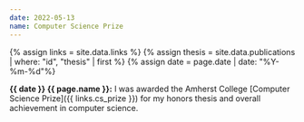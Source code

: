 ```yaml
---
date: 2022-05-13
name: Computer Science Prize
---
```


{% assign links = site.data.links %}
{% assign thesis = site.data.publications | where: "id", "thesis" | first %}
{% assign date = page.date | date: "%Y-%m-%d"%}

**{{ date }} {{ page.name }}:** I was awarded the Amherst College [Computer
Science Prize]({{ links.cs_prize }}) for my honors thesis and overall
achievement in computer science.
